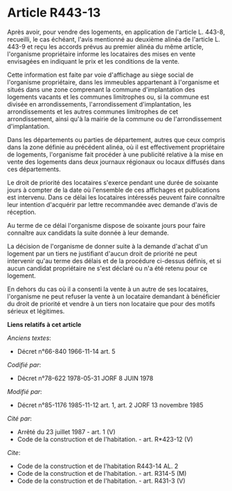 # Article R443-13

Après avoir, pour vendre des logements, en application de l'article L. 443-8, recueilli, le cas échéant, l'avis mentionné au
deuxième alinéa de l'article L. 443-9 et reçu les accords prévus au premier alinéa du même article, l'organisme propriétaire
informe les locataires des mises en vente envisagées en indiquant le prix et les conditions de la vente.

Cette information est faite par voie d'affichage au siège social de l'organisme propriétaire, dans les immeubles appartenant
à l'organisme et situés dans une zone comprenant la commune d'implantation des logements vacants et les communes limitrophes
ou, si la commune est divisée en arrondissements, l'arrondissement d'implantation, les arrondissements et les autres communes
limitrophes de cet arrondissement, ainsi qu'à la mairie de la commune ou de l'arrondissement d'implantation.

Dans les départements ou parties de département, autres que ceux compris dans la zone définie au précédent alinéa, où il est
effectivement propriétaire de logements, l'organisme fait procéder à une publicité relative à la mise en vente des logements
dans deux journaux régionaux ou locaux diffusés dans ces départements.

Le droit de priorité des locataires s'exerce pendant une durée de soixante jours à compter de la date où l'ensemble de ces
affichages et publications est intervenu. Dans ce délai les locataires intéressés peuvent faire connaître leur intention
d'acquérir par lettre recommandée avec demande d'avis de réception.

Au terme de ce délai l'organisme dispose de soixante jours pour faire connaître aux candidats la suite donnée à leur demande.

La décision de l'organisme de donner suite à la demande d'achat d'un logement par un tiers ne justifiant d'aucun droit de
priorité ne peut intervenir qu'au terme des délais et de la procédure ci-dessus définis, et si aucun candidat propriétaire ne
s'est déclaré ou n'a été retenu pour ce logement.

En dehors du cas où il a consenti la vente à un autre de ses locataires, l'organisme ne peut refuser la vente à un locataire
demandant à bénéficier du droit de priorité et vendre à un tiers non locataire que pour des motifs sérieux et légitimes.

**Liens relatifs à cet article**

_Anciens textes_:

  - Décret n°66-840 1966-11-14 art. 5

_Codifié par_:

  - Décret n°78-622 1978-05-31 JORF 8 JUIN 1978

_Modifié par_:

  - Décret n°85-1176 1985-11-12 art. 1, art. 2 JORF 13 novembre 1985

_Cité par_:

  - Arrêté du 23 juillet 1987 - art. 1 (V)
  - Code de la construction et de l'habitation. - art. R*423-12 (V)

_Cite_:

  - Code de la construction et de l'habitation R443-14 AL. 2
  - Code de la construction et de l'habitation. - art. R314-5 (M)
  - Code de la construction et de l'habitation. - art. R431-3 (V)
